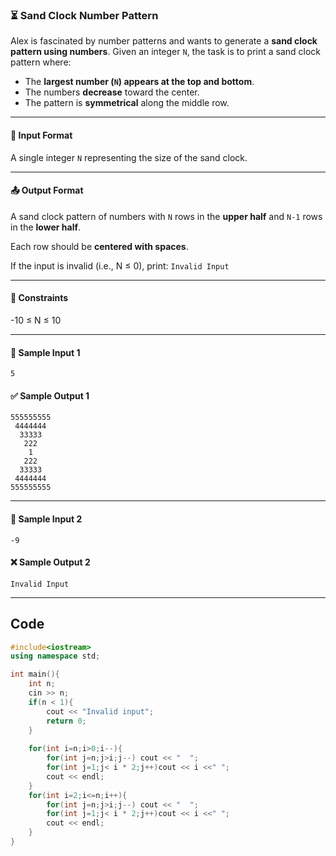 

### ⏳ **Sand Clock Number Pattern**


Alex is fascinated by number patterns and wants to generate a **sand clock pattern using numbers**. Given an integer `N`, the task is to print a sand clock pattern where:

* The **largest number (`N`) appears at the top and bottom**.
* The numbers **decrease** toward the center.
* The pattern is **symmetrical** along the middle row.

---

#### 🧾 Input Format

A single integer `N` representing the size of the sand clock.

---

#### 📤 Output Format

A sand clock pattern of numbers with `N` rows in the **upper half** and `N-1` rows in the **lower half**.

Each row should be **centered with spaces**.

If the input is invalid (i.e., N ≤ 0), print:
`Invalid Input`

---

#### 📌 Constraints

-10 ≤ N ≤ 10

---

#### 🧪 Sample Input 1

```
5
```

#### ✅ Sample Output 1

```
555555555
 4444444
  33333
   222
    1
   222
  33333
 4444444
555555555
```

---

#### 🧪 Sample Input 2

```
-9
```

#### ❌ Sample Output 2

```
Invalid Input
```

---
## Code
```cpp []
#include<iostream>
using namespace std;

int main(){
    int n;
    cin >> n;
    if(n < 1){
        cout << "Invalid input";
        return 0;
    }
    
    for(int i=n;i>0;i--){
        for(int j=n;j>i;j--) cout << "  ";
        for(int j=1;j< i * 2;j++)cout << i <<" ";
        cout << endl;
    }
    for(int i=2;i<=n;i++){
        for(int j=n;j>i;j--) cout << "  ";
        for(int j=1;j< i * 2;j++)cout << i <<" ";
        cout << endl;
    }
}

```
